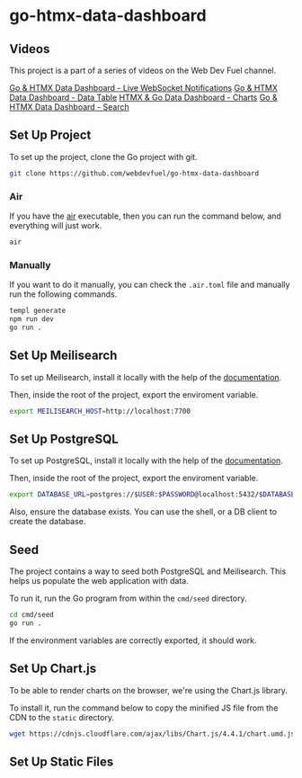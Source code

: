 # go-htmx-data-dashboard

## Videos

This project is a part of a series of videos on the Web Dev Fuel channel.

[Go & HTMX Data Dashboard - Live WebSocket Notifications](https://www.youtube.com/watch?v=DXCJNfgExWk)
[Go & HTMX Data Dashboard - Data Table](https://www.youtube.com/watch?v=oBjsh0A-S6U)
[HTMX & Go Data Dashboard - Charts](https://www.youtube.com/watch?v=tr_MW-y70T0)
[Go & HTMX Data Dashboard - Search](https://www.youtube.com/watch?v=fMwQpH36688)

## Set Up Project

To set up the project, clone the Go project with git.

```bash
git clone https://github.com/webdevfuel/go-htmx-data-dashboard
```

### Air

If you have the [air](https://github.com/air-verse/air) executable, then you can run the command below, and everything will just work.

```bash
air
```

### Manually

If you want to do it manually, you can check the `.air.toml` file and manually run the following commands.

```bash
templ generate
npm run dev
go run .
```

## Set Up Meilisearch

To set up Meilisearch, install it locally with the help of the [documentation](https://www.meilisearch.com/docs/learn/self_hosted/install_meilisearch_locally).

Then, inside the root of the project, export the enviroment variable.

```bash
export MEILISEARCH_HOST=http://localhost:7700
```

## Set Up PostgreSQL

To set up PostgreSQL, install it locally with the help of the [documentation](https://www.postgresql.org/download/).

Then, inside the root of the project, export the enviroment variable.

```bash
export DATABASE_URL=postgres://$USER:$PASSWORD@localhost:5432/$DATABASE?sslmode=disable
```

Also, ensure the database exists. You can use the shell, or a DB client to create the database.

## Seed

The project contains a way to seed both PostgreSQL and Meilisearch. This helps us populate the web application with data.

To run it, run the Go program from within the `cmd/seed` directory.

```bash
cd cmd/seed
go run .
```

If the environment variables are correctly exported, it should work.

## Set Up Chart.js

To be able to render charts on the browser, we're using the Chart.js library.

To install it, run the command below to copy the minified JS file from the CDN to the `static` directory.

```bash
wget https://cdnjs.cloudflare.com/ajax/libs/Chart.js/4.4.1/chart.umd.js -O ./static/chart.min.js
```

## Set Up Static Files
